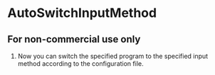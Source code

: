 # AutoSwitchInputMethod

## For non-commercial use only

1. Now you can switch the specified program to the specified input method according to the configuration file.
